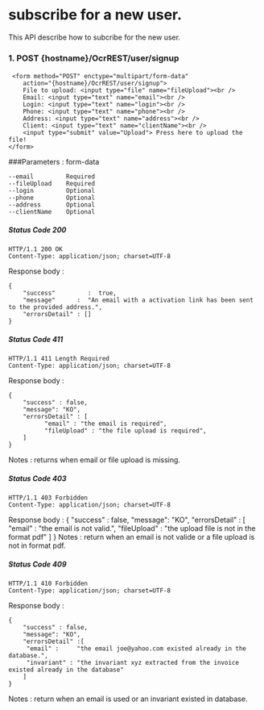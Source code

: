 # subscribe for a new user.
This API describe how to subcribe for the new user.

### 1. POST {hostname}/OcrREST/user/signup

####    
     <form method="POST" enctype="multipart/form-data"
 		action="{hostname}/OcrREST/user/signup">
		File to upload: <input type="file" name="fileUpload"><br /> 
		Email: <input type="text" name="email"><br /> 
		Login: <input type="text" name="login"><br />
		Phone: <input type="text" name="phone"><br /> 
		Address: <input type="text" name="address"><br /> 
		Client: <input type="text" name="clientName"><br /> 
		<input type="submit" value="Upload"> Press here to upload the file!
	</form>
###Parameters : form-data
```
--email         Required
--fileUpload    Required
--login         Optional
--phone         Optional
--address       Optional
--clientName    Optional
```
##### Status Code 200

    HTTP/1.1 200 OK
    Content-Type: application/json; charset=UTF-8
Response body : 

    {
        "success"         :  true,
        "message"      :  "An email with a activation link has been sent to the provided address.",
        "errorsDetail" : []
    }

##### Status Code 411
    HTTP/1.1 411 Length Required
    Content-Type: application/json; charset=UTF-8
Response body : 

    {
        "success" : false,
        "message": "KO",
        "errorsDetail" : [
              "email" : "the email is required",
              "fileUpload" : "the file upload is required",
        ]
    }
Notes : returns when email or file upload is missing.

##### Status Code 403
    HTTP/1.1 403 Forbidden
    Content-Type: application/json; charset=UTF-8
    
Response body : 
    {
        "success" : false,
        "message": "KO",
        "errorsDetail" : [
              "email" : "the email is not valid.",
              "fileUpload" : "the upload file is not in the format pdf"
        ]
    }
Notes : return when an email is not valide or a file upload is not in format pdf.
##### Status Code 409
    HTTP/1.1 410 Forbidden
    Content-Type: application/json; charset=UTF-8
Response body : 
    
    {
        "success" : false,
        "message": "KO",
        "errorsDetail" :[
         "email" :     "the email joe@yahoo.com existed already in the database.",
         "invariant" : "the invariant xyz extracted from the invoice existed already in the database"
        ]
    }
Notes : return when an email is used or an invariant existed in database.